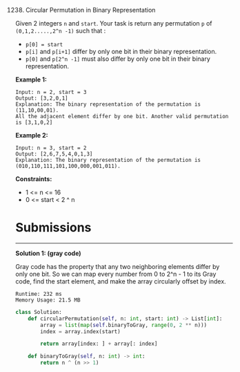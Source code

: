 1238. Circular Permutation in Binary Representation

Given 2 integers `n` and `start`. Your task is return any permutation `p` of `(0,1,2.....,2^n -1)` such that :

* `p[0] = start`
* `p[i]` and `p[i+1]` differ by only one bit in their binary representation.
* `p[0]` and `p[2^n -1]` must also differ by only one bit in their binary representation.
 

**Example 1:**
```
Input: n = 2, start = 3
Output: [3,2,0,1]
Explanation: The binary representation of the permutation is (11,10,00,01). 
All the adjacent element differ by one bit. Another valid permutation is [3,1,0,2]
```

**Example 2:**
```
Input: n = 3, start = 2
Output: [2,6,7,5,4,0,1,3]
Explanation: The binary representation of the permutation is (010,110,111,101,100,000,001,011).
```

**Constraints:**

* 1 <= n <= 16
* 0 <= start < 2 ^ n

# Submissions
---
**Solution 1: (gray code)**

Gray code has the property that any two neighboring elements differ by only one bit. So we can map every number from 0 to 2^n - 1 to its Gray code, find the start element, and make the array circularly offset by index.

```
Runtime: 232 ms
Memory Usage: 21.5 MB
```
```python
class Solution:
    def circularPermutation(self, n: int, start: int) -> List[int]:
        array = list(map(self.binaryToGray, range(0, 2 ** n)))
        index = array.index(start)

        return array[index: ] + array[: index]

    def binaryToGray(self, n: int) -> int:
        return n ^ (n >> 1)
```

